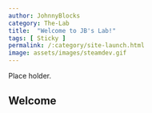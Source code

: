 ```yaml
---
author: JohnnyBlocks
category: The-Lab
title:  "Welcome to JB's Lab!"
tags: [ Sticky ]
permalink: /:category/site-launch.html
image: assets/images/steamdev.gif 
---
```


Place holder.

## Welcome
